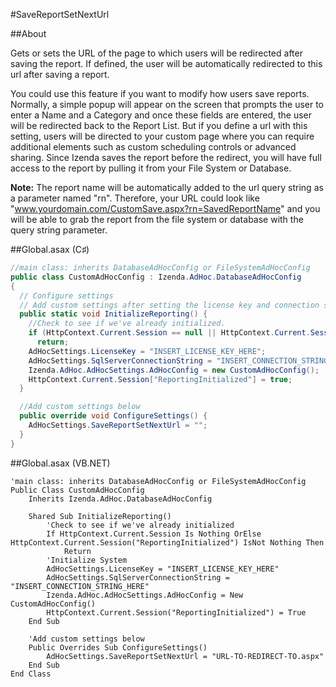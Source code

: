 #SaveReportSetNextUrl

##About

Gets or sets the URL of the page to which users will be redirected after saving the report. If defined, the user will be automatically redirected to this url after saving a report.

You could use this feature if you want to modify how users save reports. Normally, a simple popup will appear on the screen that prompts the user to enter a Name and a Category and once these fields are entered, the user will be redirected back to the Report List. But if you define a url with this setting, users will be directed to your custom page where you can require additional elements such as custom scheduling controls or advanced sharing. Since Izenda saves the report before the redirect, you will have full access to the report by pulling it from your File System or Database.

**Note:** The report name will be automatically added to the url query string as a parameter named "rn". Therefore, your URL could look like "www.yourdomain.com/CustomSave.aspx?rn=SavedReportName" and you will be able to grab the report from the file system or database with the query string parameter.

##Global.asax (C♯)

```csharp
//main class: inherits DatabaseAdHocConfig or FileSystemAdHocConfig
public class CustomAdHocConfig : Izenda.AdHoc.DatabaseAdHocConfig
{
  // Configure settings
  // Add custom settings after setting the license key and connection string by overriding the ConfigureSettings() method
  public static void InitializeReporting() {
    //Check to see if we've already initialized.
    if (HttpContext.Current.Session == null || HttpContext.Current.Session["ReportingInitialized"] != null)
      return;
    AdHocSettings.LicenseKey = "INSERT_LICENSE_KEY_HERE";
    AdHocSettings.SqlServerConnectionString = "INSERT_CONNECTION_STRING_HERE";
    Izenda.AdHoc.AdHocSettings.AdHocConfig = new CustomAdHocConfig();
    HttpContext.Current.Session["ReportingInitialized"] = true;
  }

  //Add custom settings below
  public override void ConfigureSettings() {
    AdHocSettings.SaveReportSetNextUrl = "";
  }
}
```

##Global.asax (VB.NET)

```visualbasic
'main class: inherits DatabaseAdHocConfig or FileSystemAdHocConfig
Public Class CustomAdHocConfig
    Inherits Izenda.AdHoc.DatabaseAdHocConfig

    Shared Sub InitializeReporting()
        'Check to see if we've already initialized
        If HttpContext.Current.Session Is Nothing OrElse HttpContext.Current.Session("ReportingInitialized") IsNot Nothing Then
            Return
        'Initialize System
        AdHocSettings.LicenseKey = "INSERT_LICENSE_KEY_HERE"
        AdHocSettings.SqlServerConnectionString = "INSERT_CONNECTION_STRING_HERE"
        Izenda.AdHoc.AdHocSettings.AdHocConfig = New CustomAdHocConfig()
        HttpContext.Current.Session("ReportingInitialized") = True
    End Sub

    'Add custom settings below
    Public Overrides Sub ConfigureSettings()
        AdHocSettings.SaveReportSetNextUrl = "URL-TO-REDIRECT-TO.aspx"
    End Sub
End Class
```